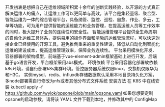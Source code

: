    开发初衷是想把自己在运维领域所积累十余年的创新实践经验，以开源的方式真正解决运维人的痛点，让运维工作可以更简单与高效。该平台是集轻量级、聚合型、智能运维为一体的综合管理平台，具备纳管、监控、巡检、自愈、作业、多云，工单等功能，可为用户提供智能的运维能力和业务管理，在提高运维人员等工作效率的同时，极大提升了业务的连续性和安全性。
    智能运维管理平台提供全生命周期的自动化运维工具体系，提供易用的操作界面和清晰的运维管理流程，可以快速对接企业已经使用的开源工具，避免推倒重来的重复性建设，降低从自动化到智能化运维的建设成本，提高运维管理效率，保障业务连续性。
    平台采用模块化开发、容器部署的架构模型，前端基于vue-element-admin框架基础上进行开发，后端基于go语言开发，平台框架采用abs模式。
环境依赖
平台采用容器化部署故依赖k8s环境，请自行部署k8s集群环境。管控服务器系统仅限linux，交换机仅限华为和H3C。
实例mysql、redis、influxdb存储数据默认采用本地目录持久化方案，多node部署需自行修改为nfs或者其他分布式文件系统
安装方法 
在 K8S 中在线安装
    kubectl apply -f https://github.com/wylok/opsone/blob/main/opsone.yaml
如果您想要定制 opsone的启动参数，请将该 YAML 文件下载到本地，并修改其中的 ConfigMap
